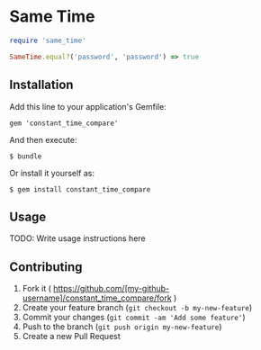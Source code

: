 # Same Time

```ruby
require 'same_time'

SameTime.equal?('password', 'password') => true
```

## Installation

Add this line to your application's Gemfile:

    gem 'constant_time_compare'

And then execute:

    $ bundle

Or install it yourself as:

    $ gem install constant_time_compare

## Usage

TODO: Write usage instructions here

## Contributing

1. Fork it ( https://github.com/[my-github-username]/constant_time_compare/fork )
2. Create your feature branch (`git checkout -b my-new-feature`)
3. Commit your changes (`git commit -am 'Add some feature'`)
4. Push to the branch (`git push origin my-new-feature`)
5. Create a new Pull Request
